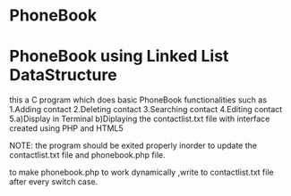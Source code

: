 # PhoneBook
# PhoneBook using Linked List DataStructure


this a C program which does basic PhoneBook functionalities such as 
1.Adding contact
2.Deleting contact
3.Searching contact
4.Editing contact
5.a)Display in Terminal
  b)Diplaying the contactlist.txt file with interface created using PHP and HTML5 
  

NOTE: the program should be exited properly inorder to update the contactlist.txt file and phonebook.php file.
 
to make phonebook.php to work dynamically ,write to contactlist.txt file after every switch case.
